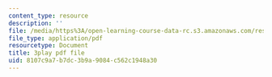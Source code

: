 ```yaml
---
content_type: resource
description: ''
file: /media/https%3A/open-learning-course-data-rc.s3.amazonaws.com/res-15-003-shaping-the-future-of-work-15-662x-spring-2016/8107c9a7b7dc3b9a9084c562c1948a30_uc8kW2iDA3A.pdf
file_type: application/pdf
resourcetype: Document
title: 3play pdf file
uid: 8107c9a7-b7dc-3b9a-9084-c562c1948a30
---
```

